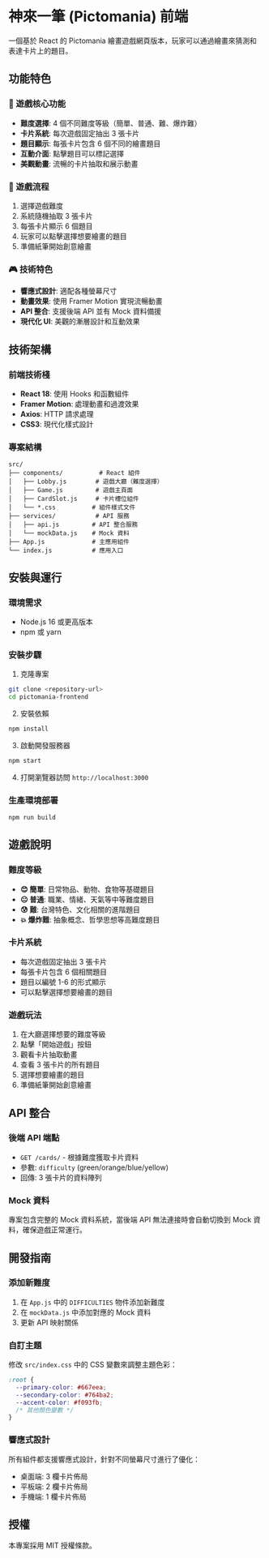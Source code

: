 # 神來一筆 (Pictomania) 前端

一個基於 React 的 Pictomania 繪畫遊戲網頁版本，玩家可以通過繪畫來猜測和表達卡片上的題目。

## 功能特色

### 🎨 遊戲核心功能
- **難度選擇**: 4 個不同難度等級（簡單、普通、難、爆炸難）
- **卡片系統**: 每次遊戲固定抽出 3 張卡片
- **題目顯示**: 每張卡片包含 6 個不同的繪畫題目
- **互動介面**: 點擊題目可以標記選擇
- **美觀動畫**: 流暢的卡片抽取和展示動畫

### 🎯 遊戲流程
1. 選擇遊戲難度
2. 系統隨機抽取 3 張卡片
3. 每張卡片顯示 6 個題目
4. 玩家可以點擊選擇想要繪畫的題目
5. 準備紙筆開始創意繪畫

### 🎮 技術特色
- **響應式設計**: 適配各種螢幕尺寸
- **動畫效果**: 使用 Framer Motion 實現流暢動畫
- **API 整合**: 支援後端 API 並有 Mock 資料備援
- **現代化 UI**: 美觀的漸層設計和互動效果

## 技術架構

### 前端技術棧
- **React 18**: 使用 Hooks 和函數組件
- **Framer Motion**: 處理動畫和過渡效果
- **Axios**: HTTP 請求處理
- **CSS3**: 現代化樣式設計

### 專案結構
```
src/
├── components/          # React 組件
│   ├── Lobby.js        # 遊戲大廳（難度選擇）
│   ├── Game.js         # 遊戲主頁面
│   ├── CardSlot.js     # 卡片槽位組件
│   └── *.css          # 組件樣式文件
├── services/           # API 服務
│   ├── api.js         # API 整合服務
│   └── mockData.js    # Mock 資料
├── App.js             # 主應用組件
└── index.js           # 應用入口
```

## 安裝與運行

### 環境需求
- Node.js 16 或更高版本
- npm 或 yarn

### 安裝步驟
1. 克隆專案
```bash
git clone <repository-url>
cd pictomania-frontend
```

2. 安裝依賴
```bash
npm install
```

3. 啟動開發服務器
```bash
npm start
```

4. 打開瀏覽器訪問 `http://localhost:3000`

### 生產環境部署
```bash
npm run build
```

## 遊戲說明

### 難度等級
- **😊 簡單**: 日常物品、動物、食物等基礎題目
- **😐 普通**: 職業、情緒、天氣等中等難度題目
- **😰 難**: 台灣特色、文化相關的進階題目
- **💥 爆炸難**: 抽象概念、哲學思想等高難度題目

### 卡片系統
- 每次遊戲固定抽出 3 張卡片
- 每張卡片包含 6 個相關題目
- 題目以編號 1-6 的形式顯示
- 可以點擊選擇想要繪畫的題目

### 遊戲玩法
1. 在大廳選擇想要的難度等級
2. 點擊「開始遊戲」按鈕
3. 觀看卡片抽取動畫
4. 查看 3 張卡片的所有題目
5. 選擇想要繪畫的題目
6. 準備紙筆開始創意繪畫

## API 整合

### 後端 API 端點
- `GET /cards/` - 根據難度獲取卡片資料
- 參數: `difficulty` (green/orange/blue/yellow)
- 回傳: 3 張卡片的資料陣列

### Mock 資料
專案包含完整的 Mock 資料系統，當後端 API 無法連接時會自動切換到 Mock 資料，確保遊戲正常運行。

## 開發指南

### 添加新難度
1. 在 `App.js` 中的 `DIFFICULTIES` 物件添加新難度
2. 在 `mockData.js` 中添加對應的 Mock 資料
3. 更新 API 映射關係

### 自訂主題
修改 `src/index.css` 中的 CSS 變數來調整主題色彩：
```css
:root {
  --primary-color: #667eea;
  --secondary-color: #764ba2;
  --accent-color: #f093fb;
  /* 其他顏色變數 */
}
```

### 響應式設計
所有組件都支援響應式設計，針對不同螢幕尺寸進行了優化：
- 桌面端: 3 欄卡片佈局
- 平板端: 2 欄卡片佈局  
- 手機端: 1 欄卡片佈局

## 授權

本專案採用 MIT 授權條款。